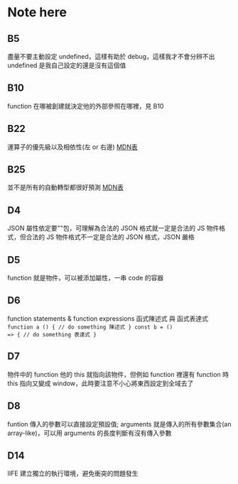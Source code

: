 # Note here

## B5
盡量不要主動設定 undefined，這樣有助於 debug，這樣我才不會分辨不出 undefined 是我自己設定的還是沒有這個值

## B10
function 在哪被創建就決定他的外部參照在哪裡，見 B10

## B22
運算子的優先級以及相依性(左 or 右邊)
[MDN表](https://developer.mozilla.org/en-US/docs/Web/JavaScript/Reference/Operators/Operator_Precedence)

## B25
並不是所有的自動轉型都很好預測
[MDN表](https://developer.mozilla.org/en-US/docs/Web/JavaScript/Equality_comparisons_and_sameness)

## D4 
JSON 屬性依定要""包，可理解為合法的 JSON 格式就一定是合法的 JS 物件格式，但合法的 JS 物件格式不一定是合法的 JSON 格式，JSON 嚴格

## D5
function 就是物件，可以被添加屬性，一串 code 的容器

## D6
function statements & function expressions 函式陳述式 與 函式表達式
<code>
function a () {
  // do something 陳述式
}
const b = () => {
  // do something 表達式
}
</code>

## D7
物件中的 function 他的 this 就指向該物件，但例如 function 裡還有 function 時 this 指向又變成 window，此時要注意不小心將東西設定到全域去了

## D8
funtion 傳入的參數可以直接設定預設值;
arguments 就是傳入的所有參數集合(an array-like)，可以用 arguments 的長度判斷有沒有傳入參數

## D14
IIFE 建立獨立的執行環境，避免衝突的問題發生